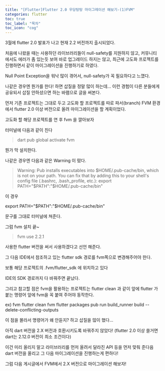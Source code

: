 ```yaml
---
title: "[Flutter]Flutter 2.0 우당탕탕 마이그레이션 해보기-(1)FVM"
categories: flutter
toc: true
toc_label: "목차"
toc_icon: "cog"
---
```


3월에 flutter 2.0 발표가 나고 현재 2.2 버전까지 출시되었다.

처음에 나왔을 때는 사용하던 라이브러리들이 null-safety를 지원하지 않고, 커뮤니티에서도 에러가 좀 있는듯 보여 바로 업그레이드 하지는 않고, 최근에 고도화 프로젝트를 진행하면서 같이 마이그레이션을 진행하기로 하였다.

Null Point Exception을 워낙 많이 겪어서, null-safety가 꼭 필요하다고 느꼈다.

나같은 경우엔 뭔가를 한다! 하면 삽질을 정말 많이 하는데... 이런 경험이 다른 분들에게 공유되서 삽질 안하셨으면 하는 바램으로 글을 써본다.

먼저 기존 프로젝트는 그대로 두고 고도화 할 프로젝트를 따로 파서(branch) FVM 환경에서 flutter 2.0 이상 버전으로 올려 마이그레이션을 할 계획이었다.

고도화 할 해당 프로젝트를 연 후 fvm 을 깔아보자

터미널에 다음과 같이 친다

> dart pub global activate fvm

뭔가 막 설치한다.

나같은 경우엔 다음과 같은 Warning 이 떴다.

> Warning: Pub installs executables into $HOME/.pub-cache/bin, which is not on your path.
You can fix that by adding this to your shell's config file (.bashrc, .bash_profile, etc.):
export PATH="$PATH":"$HOME/.pub-cache/bin"

이 경우 

export PATH="$PATH":"$HOME/.pub-cache/bin"

문구를 그대로 터미널에 쳐준다.

그럼 fvm 설치 끝~ 

> fvm use 2.2.1

사용한 flutter 버전을 써서 사용하겠다고 선언 해준다.

그 다음 IDE에서 참조하고 있는 flutter sdk 경로를 fvm쪽으로 변경해주어야 한다. 

보통 해당 프로젝트의 .fvm/flutter_sdk 에 위치하고 있다

IDE의 SDK 경로까지 다 바꿔주면 끝났다.

그리고 참고할 점은 fvm을 활용하는 프로젝트는 flutter clean 과 같이 앞에 flutter 가 붙는 명령어 앞에 fvm을 꼭 붙여 주어야 동작한다.

ex) fvm flutter clean
fvm flutter packages pub run build_runner build --delete-conflicting-outputs

이 점을 몰라서 명령어가 왜 안듣지? 하고 삽질을 많이 했다...

아직 dart 버전을 2.X 버전과 호환시키도록 바꿔주지 않았다! (flutter 2.0 이상 쓸거면 dart는 2.12.0 버전이 최소 조건이다)

이건 미리 올리지 말고 라이브러리를 먼저 올려서 달라진 API 등을 먼저 맞춰 준다음 dart 버전을 올리고 그 다음 마이그레이션을 진행하는게 편하다!

그럼 다음 게시글에서 FVM에서 2.X 버전으로 마이그레이션 해보자!